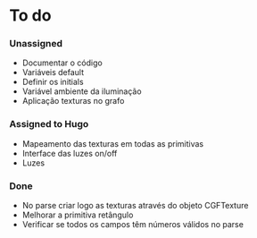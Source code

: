 # To do #
### Unassigned ###
* Documentar o código
* Variáveis default
* Definir os initials
* Variável ambiente da iluminação
* Aplicação texturas no grafo


### Assigned to Hugo ###
* Mapeamento das texturas em todas as primitivas
* Interface das luzes on/off
* Luzes

### Done ###
* No parse criar logo as texturas através do objeto CGFTexture
* Melhorar a primitiva retângulo
* Verificar se todos os campos têm números válidos no parse